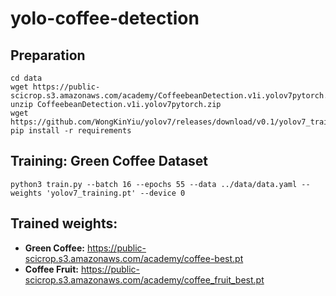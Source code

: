 # yolo-coffee-detection
## Preparation
```
cd data
wget https://public-scicrop.s3.amazonaws.com/academy/CoffeebeanDetection.v1i.yolov7pytorch.zip
unzip CoffeebeanDetection.v1i.yolov7pytorch.zip
wget https://github.com/WongKinYiu/yolov7/releases/download/v0.1/yolov7_training.pt
pip install -r requirements
```

## Training: Green Coffee Dataset
```
python3 train.py --batch 16 --epochs 55 --data ../data/data.yaml --weights 'yolov7_training.pt' --device 0
```

## Trained weights:
- **Green Coffee:** https://public-scicrop.s3.amazonaws.com/academy/coffee-best.pt
- **Coffee Fruit:** https://public-scicrop.s3.amazonaws.com/academy/coffee_fruit_best.pt
